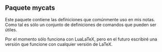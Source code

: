 ## Paquete mycats
Este paquete contiene las definiciones que comúnmente uso en mis notas. Como tal
es sólo un conjunto de definiciones de comandos que pueden ser útiles.

Por el momento sólo funciona con LuaLaTeX, pero en el futuro escribiré una
versión que funcione con cualquier versión de LaTeX.
